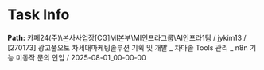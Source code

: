# Task Info

**Path:** 카페24(주)\본사사업장\[CG]MI본부\MI인프라그룹\AI인프라1팀 / jykim13 / [270173] 광고풀오토 차세대마케팅솔루션 기획 및 개발 _ 차마솔 Tools 관리 _ n8n 기능 미동작 문의 인입 / 2025-08-01_00-00-00

